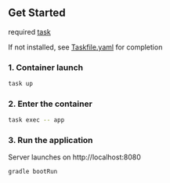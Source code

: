 ## Get Started

required [task](https://taskfile.dev/installation/)

If not installed, see [Taskfile.yaml](./Taskfile.yaml) for completion

### 1. Container launch

```bash
task up
```

### 2. Enter the container

```bash
task exec -- app
```

### 3. Run the application

Server launches on http://localhost:8080

```bash
gradle bootRun
```